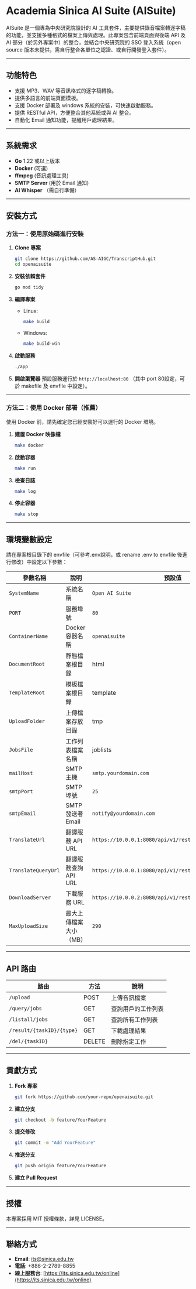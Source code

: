 # Academia Sinica AI Suite (AISuite)

AISuite 是一個專為中央研究院設計的 AI 工具套件，主要提供錄音檔案轉逐字稿的功能，並支援多種格式的檔案上傳與處理。此專案包含前端頁面與後端 API 及 AI 部分（於另外專案中）的整合，並結合中央研究院的 SSO 登入系統（open source 版本未提供，需自行整合各單位之認證、或自行開發登入套件）。

---

## 功能特色

- 支援 MP3、WAV 等音訊格式的逐字稿轉換。
- 提供多語言的前端頁面模板。
- 支援 Docker 部署及 windows 系統的安裝，可快速啟動服務。
- 提供 RESTful API，方便整合其他系統或與 AI 整合。
- 自動化 Email 通知功能，提醒用戶處理結果。

---

## 系統需求

- **Go** 1.22 或以上版本
- **Docker** (可選)
- **ffmpeg** (音訊處理工具)
- **SMTP Server** (用於 Email 通知)
- **AI Whisper** （需自行準備）

---

## 安裝方式

### 方法一：使用原始碼進行安裝

1. **Clone 專案**
   ```sh
   git clone https://github.com/AS-AIGC/TranscriptHub.git
   cd openaisuite
   ```

2. **安裝依賴套件**
   ```sh
   go mod tidy
   ```

3. **編譯專案**
   - Linux:
     ```sh
     make build
     ```
   - Windows:
     ```sh
     make build-win
     ```

4. **啟動服務**
   ```sh
   ./app
   ```

5. **開啟瀏覽器**
   預設服務運行於 `http://localhost:80` （其中 port 80設定，可於 makefile 及 envfile 中設定）。

---

### 方法二：使用 Docker 部署（推薦）
使用 Docker 前，請先確定您已經安裝好可以運行的 Docker 環境。

1. **建置 Docker 映像檔**
   ```sh
   make docker
   ```

2. **啟動容器**
   ```sh
   make run
   ```

3. **檢查日誌**
   ```sh
   make log
   ```

4. **停止容器**
   ```sh
   make stop
   ```

---

## 環境變數設定

請在專案根目錄下的 envfile（可參考.env說明，或 rename .env to envfile 後進行修改）中設定以下參數：

| 參數名稱              | 說明                                   | 預設值                       |
|-----------------------|----------------------------------------|----------------------------|
| `SystemName`          | 系統名稱                              | `Open AI Suite`              |
| `PORT`                | 服務埠號                              | `80`                       |
| `ContainerName`       | Docker 容器名稱                       | `openaisuite`                  |
| `DocumentRoot`        | 靜態檔案根目錄                        | html                 |
| `TemplateRoot`        | 模板檔案根目錄                        | template            |
| `UploadFolder`        | 上傳檔案存放目錄                      | tmp                     |
| `JobsFile`            | 工作列表檔案名稱                      | joblists                 |
| `mailHost`            | SMTP 主機                             | `smtp.yourdomain.com`       |
| `smtpPort`            | SMTP 埠號                             | `25`                       |
| `smtpEmail`           | SMTP 發送者 Email                     | `notify@yourdomain.com`        |
| `TranslateUrl`        | 翻譯服務 API URL                      | `https://10.0.0.1:8080/api/v1/rest/CreateTranscribeTask` |
| `TranslateQueryUrl`   | 翻譯服務查詢 API URL                  | `https://10.0.0.1:8080/api/v1/rest/ViewAllTask` |
| `DownloadServer`      | 下載服務 URL                          | `https://10.0.0.2:8080/api/v1/rest/RetrieveTranscribe/` |
| `MaxUploadSize`       | 最大上傳檔案大小（MB）                | `290`                      |

---

## API 路由

| 路由                     | 方法  | 說明                                   |
|--------------------------|-------|----------------------------------------|
| `/upload`                | POST  | 上傳音訊檔案                          |
| `/query/jobs`            | GET   | 查詢用戶的工作列表                    |
| `/listall/jobs`          | GET   | 查詢所有工作列表                      |
| `/result/{taskID}/{type}`| GET   | 下載處理結果                          |
| `/del/{taskID}`          | DELETE| 刪除指定工作                          |

---

## 貢獻方式

1. **Fork 專案**
   ```sh
   git fork https://github.com/your-repo/openaisuite.git
   ```

2. **建立分支**
   ```sh
   git checkout -b feature/YourFeature
   ```

3. **提交修改**
   ```sh
   git commit -m "Add YourFeature"
   ```

4. **推送分支**
   ```sh
   git push origin feature/YourFeature
   ```

5. **建立 Pull Request**

---

## 授權

本專案採用 MIT 授權條款，詳見 LICENSE。

---

## 聯絡方式

- **Email**: its@sinica.edu.tw
- **電話**: +886-2-2789-8855
- **線上服務台**: [https://its.sinica.edu.tw/online](https://its.sinica.edu.tw/online)
